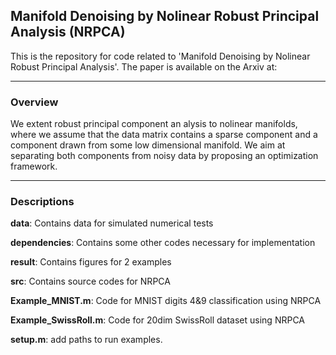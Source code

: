 ## Manifold Denoising by Nolinear Robust Principal Analysis (NRPCA)

This is the repository for code related to 'Manifold Denoising by Nolinear Robust Principal Analysis'. The paper is available on the Arxiv at: 

***

### Overview
We extent robust principal component an alysis to nolinear manifolds, where we assume that the data matrix contains a sparse component and a component drawn from some low dimensional manifold. We aim at separating both components from noisy data by proposing an optimization framework.

***

### Descriptions
**data**: Contains data for simulated numerical tests

**dependencies**: Contains some other codes necessary for implementation

**result**: Contains figures for 2 examples

**src**: Contains source codes for NRPCA

**Example_MNIST.m**: Code for MNIST digits 4&9 classification using NRPCA

**Example_SwissRoll.m**: Code for 20dim SwissRoll dataset using NRPCA

**setup.m**: add paths to run examples.

